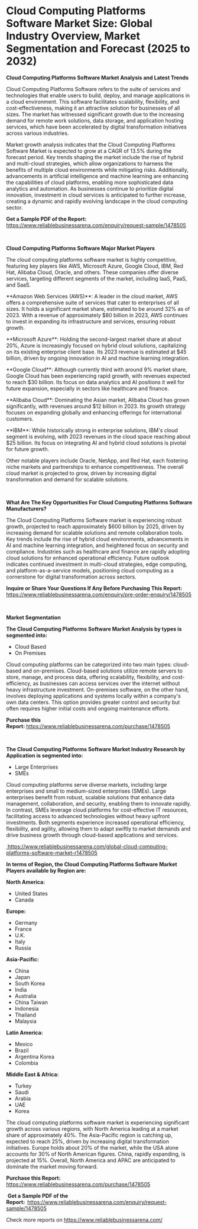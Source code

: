 <p><h1>Cloud Computing Platforms Software Market Size: Global Industry Overview, Market Segmentation and Forecast (2025 to 2032)</h1></p><p><strong>Cloud Computing Platforms Software Market Analysis and Latest Trends</strong></p>
<p><p>Cloud Computing Platforms Software refers to the suite of services and technologies that enable users to build, deploy, and manage applications in a cloud environment. This software facilitates scalability, flexibility, and cost-effectiveness, making it an attractive solution for businesses of all sizes. The market has witnessed significant growth due to the increasing demand for remote work solutions, data storage, and application hosting services, which have been accelerated by digital transformation initiatives across various industries.</p><p>Market growth analysis indicates that the Cloud Computing Platforms Software Market is expected to grow at a CAGR of 13.5% during the forecast period. Key trends shaping the market include the rise of hybrid and multi-cloud strategies, which allow organizations to harness the benefits of multiple cloud environments while mitigating risks. Additionally, advancements in artificial intelligence and machine learning are enhancing the capabilities of cloud platforms, enabling more sophisticated data analytics and automation. As businesses continue to prioritize digital innovation, investment in cloud services is anticipated to further increase, creating a dynamic and rapidly evolving landscape in the cloud computing sector.</p></p>
<p><strong>Get a Sample PDF of the Report:&nbsp;</strong> <a href="https://www.reliablebusinessarena.com/enquiry/request-sample/1478505?utm_campaign=2452&utm_medium=2&utm_source=Github&utm_content=ia&utm_term=23032025&utm_id=cloud-computing-platforms-software">https://www.reliablebusinessarena.com/enquiry/request-sample/1478505</a></p>
<p>&nbsp;</p>
<p><strong>Cloud Computing Platforms Software Major Market Players</strong></p>
<p><p>The cloud computing platforms software market is highly competitive, featuring key players like AWS, Microsoft Azure, Google Cloud, IBM, Red Hat, Alibaba Cloud, Oracle, and others. These companies offer diverse services, targeting different segments of the market, including IaaS, PaaS, and SaaS.</p><p>**Amazon Web Services (AWS)**: A leader in the cloud market, AWS offers a comprehensive suite of services that cater to enterprises of all sizes. It holds a significant market share, estimated to be around 32% as of 2023. With a revenue of approximately $80 billion in 2023, AWS continues to invest in expanding its infrastructure and services, ensuring robust growth.</p><p>**Microsoft Azure**: Holding the second-largest market share at about 20%, Azure is increasingly focused on hybrid cloud solutions, capitalizing on its existing enterprise client base. Its 2023 revenue is estimated at $45 billion, driven by ongoing innovation in AI and machine learning integration.</p><p>**Google Cloud**: Although currently third with around 9% market share, Google Cloud has been experiencing rapid growth, with revenues expected to reach $30 billion. Its focus on data analytics and AI positions it well for future expansion, especially in sectors like healthcare and finance.</p><p>**Alibaba Cloud**: Dominating the Asian market, Alibaba Cloud has grown significantly, with revenues around $12 billion in 2023. Its growth strategy focuses on expanding globally and enhancing offerings for international customers.</p><p>**IBM**: While historically strong in enterprise solutions, IBM's cloud segment is evolving, with 2023 revenues in the cloud space reaching about $25 billion. Its focus on integrating AI and hybrid cloud solutions is pivotal for future growth.</p><p>Other notable players include Oracle, NetApp, and Red Hat, each fostering niche markets and partnerships to enhance competitiveness. The overall cloud market is projected to grow, driven by increasing digital transformation and demand for scalable solutions.</p></p>
<p>&nbsp;</p>
<p><strong>What Are The Key Opportunities For Cloud Computing Platforms Software Manufacturers?</strong></p>
<p><p>The Cloud Computing Platforms Software market is experiencing robust growth, projected to reach approximately $600 billion by 2025, driven by increasing demand for scalable solutions and remote collaboration tools. Key trends include the rise of hybrid cloud environments, advancements in AI and machine learning integration, and heightened focus on security and compliance. Industries such as healthcare and finance are rapidly adopting cloud solutions for enhanced operational efficiency. Future outlook indicates continued investment in multi-cloud strategies, edge computing, and platform-as-a-service models, positioning cloud computing as a cornerstone for digital transformation across sectors.</p></p>
<p><strong>Inquire or Share Your Questions If Any Before Purchasing This Report:</strong> <a href="https://www.reliablebusinessarena.com/enquiry/pre-order-enquiry/1478505?utm_campaign=2452&utm_medium=2&utm_source=Github&utm_content=ia&utm_term=23032025&utm_id=cloud-computing-platforms-software">https://www.reliablebusinessarena.com/enquiry/pre-order-enquiry/1478505</a></p>
<p>&nbsp;</p>
<p><strong>Market Segmentation</strong></p>
<p><strong>The Cloud Computing Platforms Software Market Analysis by types is segmented into:</strong></p>
<p><ul><li>Cloud Based</li><li>On Premises</li></ul></p>
<p><p>Cloud computing platforms can be categorized into two main types: cloud-based and on-premises. Cloud-based solutions utilize remote servers to store, manage, and process data, offering scalability, flexibility, and cost-efficiency, as businesses can access services over the internet without heavy infrastructure investment. On-premises software, on the other hand, involves deploying applications and systems locally within a company's own data centers. This option provides greater control and security but often requires higher initial costs and ongoing maintenance efforts.</p></p>
<p><strong>Purchase this Report:&nbsp;</strong><a href="https://www.reliablebusinessarena.com/purchase/1478505?utm_campaign=2452&utm_medium=2&utm_source=Github&utm_content=ia&utm_term=23032025&utm_id=cloud-computing-platforms-software">https://www.reliablebusinessarena.com/purchase/1478505</a></p>
<p>&nbsp;</p>
<p><strong>The Cloud Computing Platforms Software Market Industry Research by Application is segmented into:</strong></p>
<p><ul><li>Large Enterprises</li><li>SMEs</li></ul></p>
<p><p>Cloud computing platforms serve diverse markets, including large enterprises and small to medium-sized enterprises (SMEs). Large enterprises benefit from robust, scalable solutions that enhance data management, collaboration, and security, enabling them to innovate rapidly. In contrast, SMEs leverage cloud platforms for cost-effective IT resources, facilitating access to advanced technologies without heavy upfront investments. Both segments experience increased operational efficiency, flexibility, and agility, allowing them to adapt swiftly to market demands and drive business growth through cloud-based applications and services.</p></p>
<p><a href="https://www.reliablebusinessarena.com/global-cloud-computing-platforms-software-market-r1478505?utm_campaign=2452&utm_medium=2&utm_source=Github&utm_content=ia&utm_term=23032025&utm_id=cloud-computing-platforms-software">&nbsp;https://www.reliablebusinessarena.com/global-cloud-computing-platforms-software-market-r1478505</a></p>
<p><strong>In terms of Region, the Cloud Computing Platforms Software Market Players available by Region are:</strong></p>
<p>
    <p> <strong> North America: </strong>
        <ul>
            <li>United States</li>
            <li>Canada</li>
        </ul>
        </p> 
    <p> <strong> Europe: </strong>
        <ul>
            <li>Germany</li>
            <li>France</li>
            <li>U.K.</li>
            <li>Italy</li>
            <li>Russia</li>
        </ul>
        </p> 
    <p> <strong> Asia-Pacific: </strong>
        <ul>
            <li>China</li>
            <li>Japan</li>
            <li>South Korea</li>
            <li>India</li>
            <li>Australia</li>
            <li>China Taiwan</li>
            <li>Indonesia</li>
            <li>Thailand</li>
            <li>Malaysia</li>
        </ul>
        </p> 
    <p> <strong> Latin America: </strong>
        <ul>
            <li>Mexico</li>
            <li>Brazil</li>
            <li>Argentina Korea</li>
            <li>Colombia</li>
        </ul>
        </p> 
    <p> <strong> Middle East & Africa: </strong>
        <ul>
            <li>Turkey</li>
            <li>Saudi</li>
            <li>Arabia</li>
            <li>UAE</li>
            <li>Korea</li>
        </ul>
    </p>
    </p>
<p><p>The cloud computing platforms software market is experiencing significant growth across various regions, with North America leading at a market share of approximately 40%. The Asia-Pacific region is catching up, expected to reach 25%, driven by increasing digital transformation initiatives. Europe holds about 20% of the market, while the USA alone accounts for 30% of North American figures. China, rapidly expanding, is projected at 15%. Overall, North America and APAC are anticipated to dominate the market moving forward.</p></p>
<p><strong>Purchase this Report: </strong><a href="https://www.reliablebusinessarena.com/purchase/1478505?utm_campaign=2452&utm_medium=2&utm_source=Github&utm_content=ia&utm_term=23032025&utm_id=cloud-computing-platforms-software">https://www.reliablebusinessarena.com/purchase/1478505</a></p>
<p>&nbsp;<strong>Get a Sample PDF of the Report:&nbsp;&nbsp;</strong><a href="https://www.reliablebusinessarena.com/enquiry/request-sample/1478505?utm_campaign=2452&utm_medium=2&utm_source=Github&utm_content=ia&utm_term=23032025&utm_id=cloud-computing-platforms-software">https://www.reliablebusinessarena.com/enquiry/request-sample/1478505</a></p>
<p><strong></strong></p>
<p>Check more reports on <a href="https://www.reliablebusinessarena.com/?utm_campaign=2452&utm_medium=2&utm_source=Github&utm_content=ia&utm_term=23032025&utm_id=cloud-computing-platforms-software">https://www.reliablebusinessarena.com/</a></p>